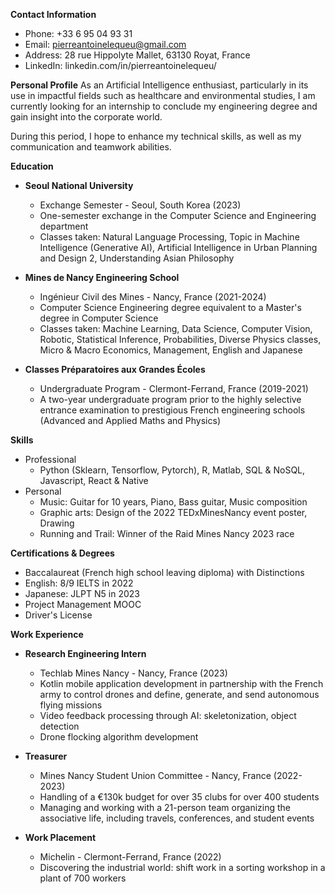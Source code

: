 **Contact Information**
* Phone: +33 6 95 04 93 31
* Email: pierreantoinelequeu@gmail.com
* Address: 28 rue Hippolyte Mallet, 63130 Royat, France
* LinkedIn: linkedin.com/in/pierreantoinelequeu/

**Personal Profile**
As an Artificial Intelligence enthusiast, particularly in its use in impactful fields such as healthcare and environmental studies, I am currently looking for an internship to conclude my engineering degree and gain insight into the corporate world.

During this period, I hope to enhance my technical skills, as well as my communication and teamwork abilities.

**Education**

* **Seoul National University**
	+ Exchange Semester - Seoul, South Korea (2023)
	+ One-semester exchange in the Computer Science and Engineering department
	+ Classes taken: Natural Language Processing, Topic in Machine Intelligence (Generative AI), Artificial Intelligence in Urban Planning and Design 2, Understanding Asian Philosophy

* **Mines de Nancy Engineering School**
	+ Ingénieur Civil des Mines - Nancy, France (2021-2024)
	+ Computer Science Engineering degree equivalent to a Master's degree in Computer Science
	+ Classes taken: Machine Learning, Data Science, Computer Vision, Robotic, Statistical Inference, Probabilities, Diverse Physics classes, Micro & Macro Economics, Management, English and Japanese

* **Classes Préparatoires aux Grandes Écoles**
	+ Undergraduate Program - Clermont-Ferrand, France (2019-2021)
	+ A two-year undergraduate program prior to the highly selective entrance examination to prestigious French engineering schools (Advanced and Applied Maths and Physics)

**Skills**

* Professional
	+ Python (Sklearn, Tensorflow, Pytorch), R, Matlab, SQL & NoSQL, Javascript, React & Native
* Personal
	+ Music: Guitar for 10 years, Piano, Bass guitar, Music composition
	+ Graphic arts: Design of the 2022 TEDxMinesNancy event poster, Drawing
	+ Running and Trail: Winner of the Raid Mines Nancy 2023 race

**Certifications & Degrees**

* Baccalaureat (French high school leaving diploma) with Distinctions
* English: 8/9 IELTS in 2022
* Japanese: JLPT N5 in 2023
* Project Management MOOC
* Driver's License

**Work Experience**

* **Research Engineering Intern**
	+ Techlab Mines Nancy - Nancy, France (2023)
	+ Kotlin mobile application development in partnership with the French army to control drones and define, generate, and send autonomous flying missions
	+ Video feedback processing through AI: skeletonization, object detection
	+ Drone flocking algorithm development

* **Treasurer**
	+ Mines Nancy Student Union Committee - Nancy, France (2022-2023)
	+ Handling of a €130k budget for over 35 clubs for over 400 students
	+ Managing and working with a 21-person team organizing the associative life, including travels, conferences, and student events

* **Work Placement**
	+ Michelin - Clermont-Ferrand, France (2022)
	+ Discovering the industrial world: shift work in a sorting workshop in a plant of 700 workers
